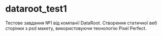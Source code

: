 # dataroot_test1

Тестове завдання №1 від компанії DataRoot.
Створення статичної веб сторінки з psd макету,
використовуючи технологію Pixel Perfect. 
